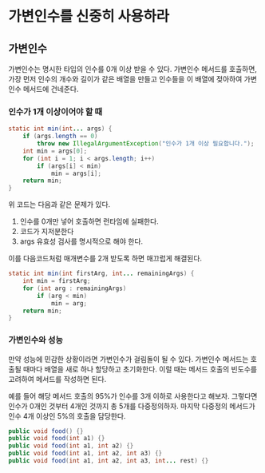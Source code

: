 # 가변인수를 신중히 사용하라
## 가변인수
   가변인수는 명시한 타입의 인수를 0개 이상 받을 수 있다. 가변인수 메서드를 호출하면, 가장 먼저 인수의 개수와 길이가 같은 배열을 만들고 인수들을 이 배열에 젖아하여 가변인수 메서드에 건네준다.
   
### 인수가 1개 이상이어야 할 때

~~~java
static int min(int... args) {
    if (args.length == 0)
        throw new IllegalArgumentException("인수가 1개 이상 필요합니다.");
    int min = args[0];
    for (int i = 1; i < args.length; i++)
        if (args[i] < min)
            min = args[i];
    return min;
}
~~~

위 코드는 다음과 같은 문제가 있다.
1. 인수를 0개만 넣어 호출하면 런타임에 실패한다.
2. 코드가 지저분한다
3. args 유효성 검사를 명시적으로 해야 한다.


이를 다음코드처럼 매개변수를 2개 받도록 하면 매끄럽게 해결된다. 

~~~java
static int min(int firstArg, int... remainingArgs) {
    int min = firstArg;
    for (int arg : remainingArgs)
        if (arg < min)
            min = arg;
    return min;
}
~~~

### 가변인수와 성능
만약 성능에 민감한 상황이라면 가변인수가 걸림돌이 될 수 있다. 가변인수 메서드는 호출될 때마다 배열을 새로 하나 할당하고 초기화한다. 이럴 때는 메서드 호출의 빈도수를 고려하여 
메서드를 작성하면 된다.

예를 들어 해당 메서드 호출의 95%가 인수를 3개 이하로 사용한다고 해보자. 그렇다면 인수가 0개인 것부터 4개인 것까지 총 5개를 다중정의하자. 마지막 다중정의 메서드가 인수 4개 이상인 5%의 호출을 담당한다.

~~~java
public void food() {}
public void food(int a1) {}
public void food(int a1, int a2) {}
public void food(int a1, int a2, int a3) {}
public void food(int a1, int a2, int a3, int... rest) {}
~~~